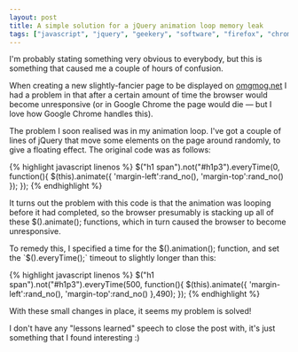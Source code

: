 ```yaml
---
layout: post
title: A simple solution for a jQuery animation loop memory leak
tags: ["javascript", "jquery", "geekery", "software", "firefox", "chrome", "projects", "blog"]
---
```


I'm probably stating something very obvious to everybody, but this is something that caused me a couple of hours of confusion.

When creating a new slightly-fancier page to be displayed on [omgmog.net](http://omgmog.net) I had a problem in that after a certain amount of time the browser would become unresponsive (or in Google Chrome the page would die &mdash; but I love how Google Chrome handles this).

<!-- more -->

The problem I soon realised was in my animation loop. I've got a couple of lines of jQuery that move some elements on the page around randomly, to give a floating effect. The original code was as follows:

{% highlight javascript linenos %}
$("h1 span").not("#h1p3").everyTime(0, function(){
    $(this).animate({
        'margin-left':rand_no(),
        'margin-top':rand_no()
    });
});
{% endhighlight %}

It turns out the problem with this code is that the animation was looping before it had completed, so the browser presumably is stacking up all of these $().animate(); functions, which in turn caused the browser to become unresponsive.

To remedy this, I specified a time for the $().animation(); function, and set the `$().everyTime();` timeout to slightly longer than this:

{% highlight javascript linenos %}
$("h1 span").not("#h1p3").everyTime(500, function(){
    $(this).animate({
        'margin-left':rand_no(),
        'margin-top':rand_no()
    },490);
});
{% endhighlight %}

With these small changes in place, it seems my problem is solved!

I don't have any "lessons learned" speech to close the post with, it's just something that I found interesting :)

